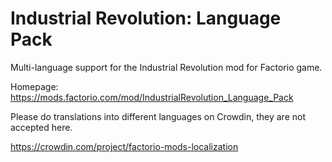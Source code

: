 # Industrial Revolution: Language Pack

Multi-language support for the Industrial Revolution mod for Factorio game.

Homepage: https://mods.factorio.com/mod/IndustrialRevolution_Language_Pack

Please do translations into different languages on Crowdin, they are not accepted here.

https://crowdin.com/project/factorio-mods-localization
